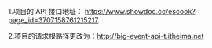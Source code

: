 1.项目的 API 接口地址： https://www.showdoc.cc/escook?page_id=3707158761215217

2.项目的请求根路径更改为：http://big-event-api-t.itheima.net